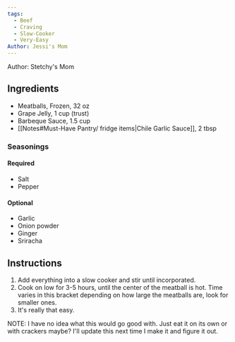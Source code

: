 ```yaml
---
tags:
  - Beef
  - Craving
  - Slow-Cooker
  - Very-Easy
Author: Jessi's Mom
---
```

Author: Stetchy's Mom
## Ingredients

- Meatballs, Frozen, 32 oz
- Grape Jelly, 1 cup (trust)
- Barbeque Sauce, 1.5 cup
- [[Notes#Must-Have Pantry/ fridge items|Chile Garlic Sauce]], 2 tbsp

### Seasonings 
#### Required	
- Salt
- Pepper
#### Optional
- Garlic
- Onion powder
- Ginger
- Sriracha

## Instructions

1. Add everything into a slow cooker and stir until incorporated.
2. Cook on low for 3-5 hours, until the center of the meatball is hot. Time varies in this bracket depending on how large the meatballs are, look for smaller ones.
3. It's really that easy.

NOTE: I have no idea what this would go good with. Just eat it on its own or with crackers maybe? I'll update this next time I make it and figure it out.
